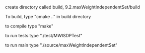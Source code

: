 create directory called build, 9.2.maxWeightIndependentSet/build

To build, type "cmake .." in build directory

to compile type "make"

to run tests type "./test/MWISDPTest"

to run main type "./source/maxWeightIndependentSet"